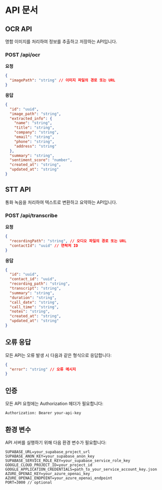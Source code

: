 # API 문서

## OCR API

명함 이미지를 처리하여 정보를 추출하고 저장하는 API입니다.

### POST /api/ocr

**요청**

```json
{
  "imagePath": "string" // 이미지 파일의 경로 또는 URL
}
```

**응답**

```json
{
  "id": "uuid",
  "image_path": "string",
  "extracted_info": {
    "name": "string",
    "title": "string",
    "company": "string",
    "email": "string",
    "phone": "string",
    "address": "string"
  },
  "summary": "string",
  "sentiment_score": "number",
  "created_at": "string",
  "updated_at": "string"
}
```

## STT API

통화 녹음을 처리하여 텍스트로 변환하고 요약하는 API입니다.

### POST /api/transcribe

**요청**

```json
{
  "recordingPath": "string", // 오디오 파일의 경로 또는 URL
  "contactId": "uuid" // 연락처 ID
}
```

**응답**

```json
{
  "id": "uuid",
  "contact_id": "uuid",
  "recording_path": "string",
  "transcript": "string",
  "summary": "string",
  "duration": "string",
  "call_date": "string",
  "call_time": "string",
  "notes": "string",
  "created_at": "string",
  "updated_at": "string"
}
```

## 오류 응답

모든 API는 오류 발생 시 다음과 같은 형식으로 응답합니다:

```json
{
  "error": "string" // 오류 메시지
}
```

## 인증

모든 API 요청에는 Authorization 헤더가 필요합니다:

```
Authorization: Bearer your-api-key
```

## 환경 변수

API 서버를 실행하기 위해 다음 환경 변수가 필요합니다:

```
SUPABASE_URL=your_supabase_project_url
SUPABASE_ANON_KEY=your_supabase_anon_key
SUPABASE_SERVICE_ROLE_KEY=your_supabase_service_role_key
GOOGLE_CLOUD_PROJECT_ID=your_project_id
GOOGLE_APPLICATION_CREDENTIALS=path_to_your_service_account_key.json
AZURE_OPENAI_KEY=your_azure_openai_key
AZURE_OPENAI_ENDPOINT=your_azure_openai_endpoint
PORT=3000 // optional
```